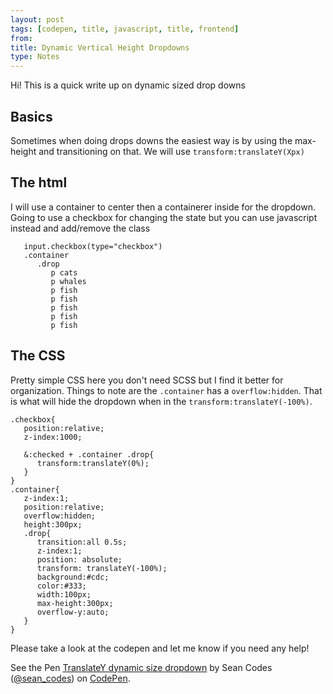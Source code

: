 ```yaml
---
layout: post
tags: [codepen, title, javascript, title, frontend]
from: 
title: Dynamic Vertical Height Dropdowns
type: Notes
---
```


Hi! This is a quick write up on dynamic sized drop downs

## Basics
Sometimes when doing drops downs the easiest way is by using the max-height and transitioning on that. We will use `transform:translateY(Xpx)`

## The html
I will use a container to center then a containerer inside for the dropdown. Going to use a checkbox for changing the state but you can use javascript instead and add/remove the class

       input.checkbox(type="checkbox")
       .container
          .drop
             p cats
             p whales
             p fish
             p fish
             p fish
             p fish
             p fish

## The CSS

Pretty simple CSS here you don't need SCSS but I find it better for organization. Things to note are the `.container` has a   `overflow:hidden`. That is what will hide the dropdown when in the `transform:translateY(-100%)`.

    .checkbox{
       position:relative;
       z-index:1000;

       &:checked + .container .drop{
          transform:translateY(0%);
       }
    }
    .container{
       z-index:1;
       position:relative;
       overflow:hidden;
       height:300px;
       .drop{
          transition:all 0.5s;
          z-index:1;
          position: absolute;
          transform: translateY(-100%);
          background:#cdc;
          color:#333;
          width:100px;
          max-height:300px;
          overflow-y:auto;
       }
    }
    
Please take a look at the codepen and let me know if you need any help! 

<p data-height="400" data-theme-id="0" data-slug-hash="KWoNNj" data-default-tab="css,result" data-user="sean_codes" data-embed-version="2" data-pen-title="TranslateY dynamic size dropdown" class="codepen">See the Pen <a href="http://codepen.io/sean_codes/pen/KWoNNj/">TranslateY dynamic size dropdown</a> by Sean Codes (<a href="http://codepen.io/sean_codes">@sean_codes</a>) on <a href="http://codepen.io">CodePen</a>.</p>
<script async src="https://production-assets.codepen.io/assets/embed/ei.js"></script>
